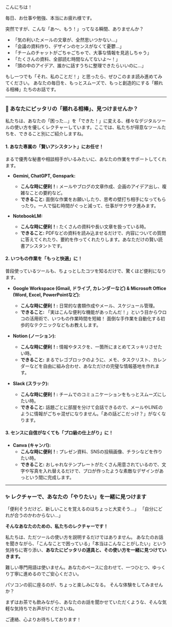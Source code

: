 こんにちは！

毎日、お仕事や勉強、本当にお疲れ様です。

突然ですが、こんな「あ〜、もう！」ってなる瞬間、ありませんか？

*   「気の利いたメールの文章が、全然思いつかない…」
*   「会議の資料作り、デザインのセンスがなくて憂鬱…」
*   「チームのチャットがごちゃごちゃで、大事な情報を見逃しちゃう」
*   「たくさんの資料、全部読む時間なんてないよ〜！」
*   「頭の中のアイデア、誰かに話すうちに整理できたらいいのに…」

もし一つでも「それ、私のことだ！」と思ったら、ぜひこのまま読み進めてみてください。
あなたの毎日を、もっとスムーズで、もっと創造的にする「頼れる相棒」たちのお話です。

---

### 🤖 あなたにピッタリの「頼れる相棒」、見つけませんか？

私たちは、あなたの「困った…」を「できた！」に変える、様々なデジタルツールの使い方を優しくレクチャーしています。ここでは、私たちが得意なツールたちを、できること別にご紹介しますね。

#### 1. あなた専属の「賢いアシスタント」にお任せ！

まるで優秀な秘書や相談相手がいるみたいに、あなたの作業をサポートしてくれます。

*   **Gemini, ChatGPT, Genspark:**
    *   **こんな時に便利！:** メールやブログの文章作成、企画のアイデア出し、複雑なことの要約など。
    *   **できること:** 面倒な作業をお願いしたり、思考の壁打ち相手になってもらったり。一人で悩む時間がぐっと減って、仕事がサクサク進みます。

*   **NotebookLM:**
    *   **こんな時に便利！:** たくさんの資料や長い文章を扱っている時。
    *   **できること:** PDFなどの資料を読み込ませるだけで、内容についての質問に答えてくれたり、要約を作ってくれたりします。あなただけの賢い読書アシスタントです。

#### 2. いつもの作業を「もっと快適」に！

普段使っているツールも、ちょっとしたコツを知るだけで、驚くほど便利になります。

*   **Google Workspace (Gmail, ドライブ, カレンダーなど) & Microsoft Office (Word, Excel, PowerPointなど):**
    *   **こんな時に便利！:** 日常的な書類作成やメール、スケジュール管理。
    *   **できること:** 「実はこんな便利な機能があったんだ！」という目からウロコの活用術で、いつもの作業時間を短縮！ 面倒な手作業を自動化する初歩的なテクニックなどもお教えします。

*   **Notion (ノーション):**
    *   **こんな時に便利！:** 情報やタスクを、一箇所にまとめてスッキリさせたい時。
    *   **できること:** まるでレゴブロックのように、メモ、タスクリスト、カレンダーなどを自由に組み合わせ、あなただけの完璧な情報基地を作れます。

*   **Slack (スラック):**
    *   **こんな時に便利！:** チームでのコミュニケーションをもっとスムーズにしたい時。
    *   **できること:** 話題ごとに部屋を分けて会話できるので、メールやLINEのように情報がごちゃ混ぜになりません。「あの話どこだっけ？」がなくなります。

#### 3. センスに自信がなくても「プロ級の仕上がり」に！

*   **Canva (キャンバ):**
    *   **こんな時に便利！:** プレゼン資料、SNSの投稿画像、チラシなどを作りたい時。
    *   **できること:** おしゃれなテンプレートがたくさん用意されているので、文字や写真を入れ替えるだけで、プロが作ったような素敵なデザインがあっという間に完成します。

---

### ✨ レクチャーで、あなたの「やりたい」を一緒に見つけます

「便利そうだけど、新しいことを覚えるのはちょっと大変そう…」
「自分にどれが合うのかわからない…」

**そんなあなたのための、私たちのレクチャーです！**

私たちは、ただツールの使い方を説明するだけではありません。
あなたのお話を聞きながら、「こんなことで困っている」「本当はこんなことがしたい」という気持ちに寄り添い、**あなたにピッタリの道具と、その使い方を一緒に見つけていきます。**

難しい専門用語は使いません。あなたのペースに合わせて、一つひとつ、ゆっくり丁寧に進めるのでご安心ください。

パソコンの前に座るのが、ちょっと楽しみになる。
そんな体験をしてみませんか？

まずはお茶でも飲みながら、あなたのお話を聞かせていただくような、そんな気軽な気持ちでお声がけくださいね。

ご連絡、心よりお待ちしております！
